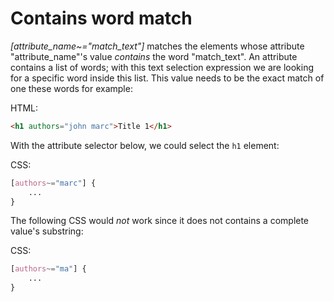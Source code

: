 # Contains word match

_[attribute_name~="match_text"]_ matches the elements whose attribute "attribute_name"'s value *contains* the word "match_text". An attribute contains a list of words; with this text selection expression we are looking for a specific word inside this list. This value needs to be the exact match of one these words for example:

HTML:

``` html
<h1 authors="john marc">Title 1</h1>
```

With the attribute selector below, we could select the `h1` element:

CSS:

``` css
[authors~="marc"] {
    ...
}
```

The following CSS would *not* work since it does not contains a complete value's substring: 

CSS:

``` css
[authors~="ma"] {
    ...
}
```